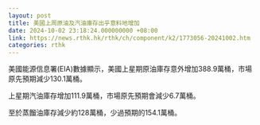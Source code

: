 ```yaml
---
layout: post
title: 美國上周原油及汽油庫存出乎意料地增加
date: 2024-10-02 23:18:24.000000000 +08:00
link: https://news.rthk.hk/rthk/ch/component/k2/1773056-20241002.htm
categories: rthk
---
```


美國能源信息署(EIA)數據顯示，美國上星期原油庫存意外增加388.9萬桶，市場原先預期減少130.1萬桶。

上星期汽油庫存增加111.9萬桶，市場原先預期會減少6.7萬桶。

至於蒸餾油庫存減少約128萬桶，少過預期的154.1萬桶。
